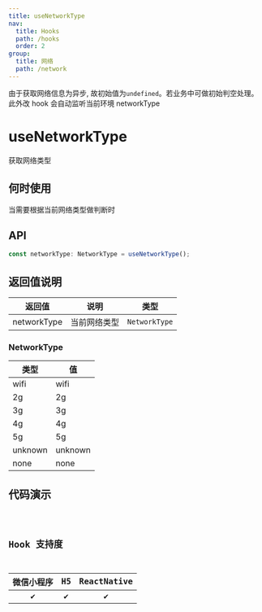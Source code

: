 ```yaml
---
title: useNetworkType
nav:
  title: Hooks
  path: /hooks
  order: 2
group:
  title: 网络
  path: /network
---
```


<Alert>由于获取网络信息为异步, 故初始值为<code>undefined</code>。若业务中可做初始判空处理。 此外改 hook 会自动监听当前环境 networkType</Alert>

# useNetworkType

获取网络类型

## 何时使用

当需要根据当前网络类型做判断时

## API

```jsx | pure
const networkType: NetworkType = useNetworkType();
```

## 返回值说明

| 返回值      | 说明         | 类型          |
| ----------- | ------------ | ------------- |
| networkType | 当前网络类型 | `NetworkType` |

### NetworkType

| 类型    | 值      |
| ------- | ------- |
| wifi    | wifi    |
| 2g      | 2g      |
| 3g      | 3g      |
| 4g      | 4g      |
| 5g      | 5g      |
| unknown | unknown |
| none    | none    |

## 代码演示

<code src="@pages/useNetworkType" />

## Hook 支持度

| 微信小程序 | H5  | ReactNative |
| :--------: | :-: | :---------: |
|     ✔️     | ✔️  |     ✔️      |
